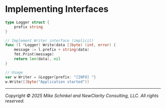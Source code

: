 # Implementing Interfaces

```go
type Logger struct {
    prefix string
}

// Implement Writer interface (implicit)
func (l *Logger) Write(data []byte) (int, error) {
    message := l.prefix + string(data)
    fmt.Print(message)
    return len(data), nil
}

// Usage
var w Writer = &Logger{prefix: "[INFO] "}
w.Write([]byte("Application started"))
```
---
*Copyright © 2025 Mike Schinkel and NewClarity Consulting, LLC. All rights reserved.*
